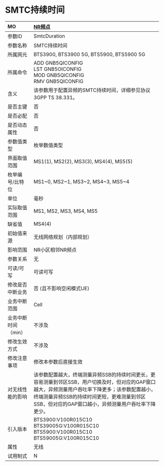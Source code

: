 # SMTC持续时间<table><thread><tr><th align = "left">MO</th><th align = "left"><a href = "index.html#SMTC持续时间-14">NR频点</a></td></tr></thread><tbody><tr><td>参数ID</td><td>SmtcDuration</td></tr><tr><td>参数名称</td><td> 
SMTC持续时间</td></tr><tr><td>所属网元</td><td>BTS3900, BTS3900 5G, BTS5900, BTS5900 5G</td></tr><tr><td>所属命令</td><td>ADD GNB5QICONFIG<br>LST GNB5OICONFIG<br>MOD GNB5QICONFIG<br>RMV GNB5QICONFIG</td></tr><tr><td>含义</td><td> 
该参数用于配置异频的SMTC持续时间，详细参见协议3GPP TS 38.331。</td></tr><tr><td>是否主键</td><td>否</td></tr><tr><td>是否必配</td><td>否</td></tr><tr><td>是否动态属性</td><td>否</td></tr><tr><td>参数值类型</td><td>枚举数值类型</td></tr><tr><td>界面取值范围</td><td> 
MS1(1), MS2(2), MS3(3), MS4(4), MS5(5)</td></tr><tr><td>枚举编号/比特位</td><td> 
MS1~0, MS2~1, MS3~2, MS4~3, MS5~4</td></tr><tr><td>单位</td><td> 
毫秒</td></tr><tr><td>实际取值范围</td><td> 
MS1, MS2, MS3, MS4, MS5</td></tr><tr><td>缺省值</td><td> 
MS4(4)</td></tr><tr><td>初始值来源</td><td>无线网络规划（内部规划）</td></tr><tr><td>影响范围</td><td>NR小区相邻NR频点</td></tr><tr><td>参数关系</td><td>无</td></tr><tr><td>可读/可写</td><td>可读可写</td></tr><tr><td>修改是否中断业务</td><td>否 (且不影响空闲模式UE)</td></tr><tr><td>业务中断范围</td><td>Cell</td></tr><tr><td>业务中断时间（min）</td><td>不涉及</td></tr><tr><td>修改生效方式</td><td>不涉及</td></tr><tr><td>修改注意事项</td><td>修改本参数后直接生效</td></tr><tr><td>对无线性能的影响</td><td> 
该参数配置越大，终端测量异频SSB的持续时间更长，更容易测量到邻区SSB，用户切换及时，但对应的GAP窗口越大，异频测量用户吞吐率下降更多；该参数配置越小，终端测量异频SSB的持续时间更短，更难测量到邻区SSB，但对应的GAP窗口越小，异频测量用户吞吐率下降更少。</td></tr><tr><td>引入版本</td><td>BTS3900:V100R015C10<br>BTS39005G:V100R015C10<br>BTS5900:V100R015C10<br>BTS59005G:V100R015C10</td></tr><tr><td>属性</td><td>无线</td></tr><tr><td>试用制式</td><td>N</td></tr></tbody></table>